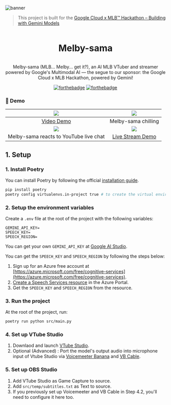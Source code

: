 ![banner](https://github.com/user-attachments/assets/18014e27-a881-4ea0-924e-a7b0a3a944aa)
> This project is built for the [Google Cloud x MLB™ Hackathon – Building with Gemini Models](https://next2025challenge.devpost.com/)

<div align="center">
  <div>
    <h1 style="display: inline-block;">Melby-sama</h1>
  </div>
  <p align='center'>
  Melby-sama (MLB... Melby... get it?), an AI MLB VTuber and streamer powered by Google's Multimodal AI — the segue to our sponsor: the Google Cloud x MLB Hackathon, powered by Gemini!
  </p>
  
  [![forthebadge](https://forthebadge.com/images/badges/ctrl-c-ctrl-v.svg)](https://forthebadge.com) [![forthebadge](https://forthebadge.com/images/badges/works-on-my-machine.svg)](https://forthebadge.com)
</div>

### 👀 Demo

| [![](https://img.youtube.com/vi/Zxxj-QVYgow/maxresdefault.jpg)](https://www.youtube.com/watch?v=Zxxj-QVYgow) | ![](https://github.com/user-attachments/assets/1dd93eed-c3aa-4c42-9ee9-ac6e8c5dc1d9) |
|:---:|:---:|
| [Video Demo](https://www.youtube.com/watch?v=Zxxj-QVYgow) | Melby-sama chilling |
| ![](https://github.com/user-attachments/assets/9314104e-375f-49a0-b862-aa9a1bbbf8f5) | [![](https://img.youtube.com/vi/L639zifZP0U/maxresdefault.jpg)](https://youtube.com/live/L639zifZP0U) |
| Melby-sama reacts to YouTube live chat | [Live Stream Demo](https://youtube.com/live/L639zifZP0U) |



## 1. Setup

### 1. Install Poetry

You can install Poetry by following the official [installation guide](https://python-poetry.org/docs/#installation).

```bash
pip install poetry
poetry config virtualenvs.in-project true # to create the virtual environment in the project directory
```

### 2. Setup the environment variables

Create a `.env` file at the root of the project with the following variables:

```env
GEMINI_API_KEY=
SPEECH_KEY=
SPEECH_REGION=
```

You can get your own `GEMINI_API_KEY` at [Google AI Studio](https://aistudio.google.com/app/apikey).

You can get the `SPEECH_KEY` and `SPEECH_REGION` by following the steps below:

1. Sign up for an Azure free account at [https://azure.microsoft.com/free/cognitive-services](https://azure.microsoft.com/free/cognitive-services).
2. [Create a Speech Services resource](https://portal.azure.com/#create/Microsoft.CognitiveServicesSpeechServices) in the Azure Portal.
3. Get the `SPEECH_KEY` and `SPEECH_REGION` from the resource.

### 3. Run the project
At the root of the project, run:

```bash
poetry run python src/main.py
```

### 4. Set up VTube Studio
1. Downlaod and launch [VTube Studio](https://store.steampowered.com/app/1325860/VTube_Studio/).
2. Optional (Advanced) : Port the model's output audio into microphone input of Vtube Studio via [Voicemeeter Banana](https://vb-audio.com/Voicemeeter/banana.htm) and [VB Cable](https://vb-audio.com/Cable/).

### 5. Set up OBS Studio
1. Add VTube Studio as Game Capture to source.
2. Add `src/temp/subtitles.txt` as Text to source.
3. If you previously set up Voicemeeter and VB Cable in Step 4.2, you'll need to configure it here too.
